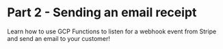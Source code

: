 # Part 2 - Sending an email receipt

Learn how to use GCP Functions to listen for a webhook event from Stripe and send an email to your customer!

